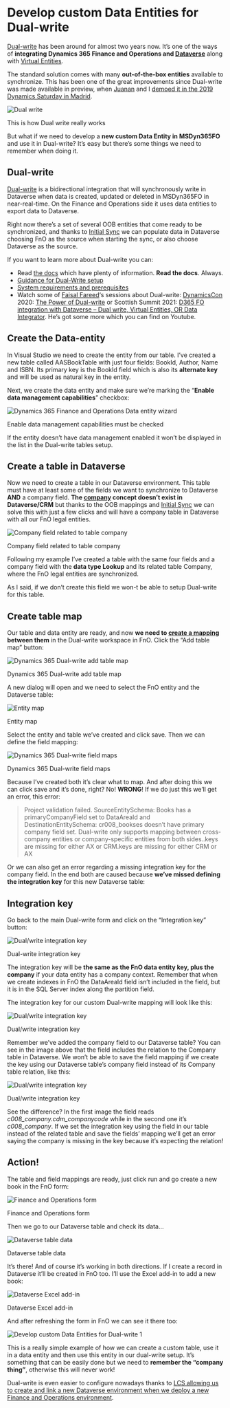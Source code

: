 # Develop custom Data Entities for Dual-write


[Dual-write](https://docs.microsoft.com/en-us/dynamics365/fin-ops-core/dev-itpro/data-entities/dual-write/dual-write-home-page?WT.mc_id=BA-MVP-5003976) has been around for almost two years now. It’s one of the ways of **integrating Dynamics 365 Finance and Operations and [Dataverse](https://docs.microsoft.com/en-us/powerapps/maker/data-platform?WT.mc_id=BA-MVP-5003976)** along with [Virtual Entities](https://ariste.info/en/2020/09/dynamics-365-odata-cds-virtual-entities/).

The standard solution comes with many **out-of-the-box entities** available to synchronize. This has been one of the great improvements since Dual-write was made available in preview, when [Juanan](https://jatomas.com/) and I [demoed it in the 2019 Dynamics Saturday in Madrid](https://www.youtube.com/watch?v=z_dLGDF7Ci0).


![Dual write](https://static.ariste.info/wp-content/uploads/2021/03/DW-1024x1024.png#center "Develop custom Data Entities for Dual-write 1")

This is how Dual write really works

But what if we need to develop a **new custom Data Entity in MSDyn365FO** and use it in Dual-write? It’s easy but there’s some things we need to remember when doing it.

[](https://ariste.info/en/2021/03/develop-custom-data-entities-dual-write/#dual-write)Dual-write
------------------------------------------------------------------------------------------------

[Dual-write](https://docs.microsoft.com/en-us/dynamics365/fin-ops-core/dev-itpro/data-entities/dual-write/dual-write-home-page?WT.mc_id=BA-MVP-5003976) is a bidirectional integration that will synchronously write in Dataverse when data is created, updated or deleted in MSDyn365FO in near-real-time. On the Finance and Operations side it uses data entities to export data to Dataverse.

Right now there’s a set of several OOB entities that come ready to be synchronized, and thanks to [Initial Sync](https://docs.microsoft.com/en-us/dynamics365/fin-ops-core/dev-itpro/data-entities/dual-write/initial-sync-guidance?WT.mc_id=BA-MVP-5003976) we can populate data in Dataverse choosing FnO as the source when starting the sync, or also choose Dataverse as the source.

If you want to learn more about Dual-write you can:

*   Read [the docs](https://docs.microsoft.com/en-us/dynamics365/fin-ops-core/dev-itpro/data-entities/dual-write/dual-write-home-page?WT.mc_id=BA-MVP-5003976) which have plenty of information. **Read the docs**. Always.
*   [Guidance for Dual-Write setup](https://docs.microsoft.com/en-us/dynamics365/fin-ops-core/dev-itpro/data-entities/dual-write/connection-setup?WT.mc_id=BA-MVP-5003976)
*   [System requirements and prerequisites](https://docs.microsoft.com/en-us/dynamics365/fin-ops-core/dev-itpro/data-entities/dual-write/requirements-and-prerequisites?WT.mc_id=BA-MVP-5003976)
*   Watch some of [Faisal Fareed](https://daxture.blogspot.com/)‘s sessions about Dual-write: [DynamicsCon](https://dynamicscon.com/) 2020: [The Power of Dual-write](https://www.youtube.com/watch?v=DbyLLQswM5o) or Scottish Summit 2021: [D365 FO integration with Dataverse – Dual write, Virtual Entities, OR Data Integrator](https://www.youtube.com/watch?v=O2iuM6dWklI). He’s got some more which you can find on Youtube.

[](https://ariste.info/en/2021/03/develop-custom-data-entities-dual-write/#create-the-data-entity)Create the Data-entity
------------------------------------------------------------------------------------------------------------------------

In Visual Studio we need to create the entity from our table. I’ve created a new table called AASBookTable with just four fields: BookId, Author, Name and ISBN. Its primary key is the BookId field which is also its **alternate key** and will be used as natural key in the entity.

Next, we create the data entity and make sure we’re marking the “**Enable data management capabilities**” checkbox:


![Dynamics 365 Finance and Operations Data entity wizard](https://static.ariste.info/wp-content/uploads/2021/03/DW1.png#center "Develop custom Data Entities for Dual-write 2")

Enable data management capabilities must be checked

If the entity doesn’t have data management enabled it won’t be displayed in the list in the Dual-write tables setup.

[](https://ariste.info/en/2021/03/develop-custom-data-entities-dual-write/#create-a-table-in-dataverse)Create a table in Dataverse
----------------------------------------------------------------------------------------------------------------------------------

Now we need to create a table in our Dataverse environment. This table must have at least some of the fields we want to synchronize to Dataverse **AND** a company field. **The [company](https://docs.microsoft.com/en-us/dynamics365/fin-ops-core/dev-itpro/data-entities/dual-write/company-data?WT.mc_id=BA-MVP-5003976) concept doesn’t exist in Dataverse/CRM** but thanks to the OOB mappings and [Initial Sync](https://docs.microsoft.com/en-us/dynamics365/fin-ops-core/dev-itpro/data-entities/dual-write/initial-sync-guidance?WT.mc_id=BA-MVP-5003976) we can solve this with just a few clicks and will have a company table in Dataverse with all our FnO legal entities.

![Company field related to table company](https://static.ariste.info/wp-content/uploads/2021/03/DW2.png#center "Develop custom Data Entities for Dual-write 3")

Company field related to table company

Following my example I’ve created a table with the same four fields and a company field with the **data type Lookup** and its related table Company, where the FnO legal entities are synchronized.

As I said, if we don’t create this field we won-t be able to setup Dual-write for this table.

[](https://ariste.info/en/2021/03/develop-custom-data-entities-dual-write/#create-table-map)Create table map
------------------------------------------------------------------------------------------------------------

Our table and data entity are ready, and now **we need to [create a mapping](https://docs.microsoft.com/en-us/dynamics365/fin-ops-core/dev-itpro/data-entities/dual-write/enable-entity-map?WT.mc_id=BA-MVP-5003976) between them** in the Dual-write workspace in FnO. Click the “Add table map” button:

![Dynamics 365 Dual-write add table map](https://static.ariste.info/wp-content/uploads/2021/03/DW3.png#center "Develop custom Data Entities for Dual-write 4")

Dynamics 365 Dual-write add table map

A new dialog will open and we need to select the FnO entity and the Dataverse table:

![Entity map](https://static.ariste.info/wp-content/uploads/2021/03/DW4-edited.png#center "Develop custom Data Entities for Dual-write 5")

Entity map

Select the entity and table we’ve created and click save. Then we can define the field mapping:

![Dynamics 365 Dual-write field maps](https://static.ariste.info/wp-content/uploads/2021/03/DW13-1024x629.png#center "Develop custom Data Entities for Dual-write 6")

Dynamics 365 Dual-write field maps

Because I’ve created both it’s clear what to map. And after doing this we can click save and it’s done, right? No! **WRONG**! If we do just this we’ll get an error, this error:

> Project validation failed. SourceEntitySchema: Books has a primaryCompanyField set to DataAreaId and DestinationEntitySchema: cr008\_bookses doesn’t have primary company field set. Dual-write only supports mapping between cross-company entities or company-specific entities from both sides..keys are missing for either AX or CRM.keys are missing for either CRM or AX

Or we can also get an error regarding a missing integration key for the company field. In the end both are caused because **we’ve missed defining the integration key** for this new Dataverse table:

[](https://ariste.info/en/2021/03/develop-custom-data-entities-dual-write/#integration-key)Integration key
----------------------------------------------------------------------------------------------------------

Go back to the main Dual-write form and click on the “Integration key” button:

![Dual/write integration key](https://static.ariste.info/wp-content/uploads/2021/03/DW7.png#center "Develop custom Data Entities for Dual-write 7")

Dual-write integration key

The integration key will be **the same as the FnO data entity key, plus the company** if your data entity has a company context. Remember that when we create indexes in FnO the DataAreaId field isn’t included in the field, but it is in the SQL Server index along the partition field.

The integration key for our custom Dual-write mapping will look like this:

![Dual/write integration key](https://static.ariste.info/wp-content/uploads/2021/03/DW11.png#center "Develop custom Data Entities for Dual-write 8")

Dual/write integration key

Remember we’ve added the company field to our Dataverse table? You can see in the image above that the field includes the relation to the Company table in Dataverse. We won’t be able to save the field mapping if we create the key using our Dataverse table’s company field instead of its Company table relation, like this:

![Dual/write integration key](https://static.ariste.info/wp-content/uploads/2021/03/DW9.png#center "Develop custom Data Entities for Dual-write 9")

Dual/write integration key

See the difference? In the first image the field reads _c008\_company.cdm\_companycode_ while in the second one it’s _c008\_company_. If we set the integration key using the field in our table instead of the related table and save the fields’ mapping we’ll get an error saying the company is missing in the key because it’s expecting the relation!

[](https://ariste.info/en/2021/03/develop-custom-data-entities-dual-write/#action)Action!
-----------------------------------------------------------------------------------------

The table and field mappings are ready, just click run and go create a new book in the FnO form:

![Finance and Operations form](https://static.ariste.info/wp-content/uploads/2021/03/DW14.png#center "Develop custom Data Entities for Dual-write 10")

Finance and Operations form

Then we go to our Dataverse table and check its data…

![Dataverse table data](https://static.ariste.info/wp-content/uploads/2021/03/DW15.png#center "Develop custom Data Entities for Dual-write 11")

Dataverse table data

It’s there! And of course it’s working in both directions. If I create a record in Dataverse it’ll be created in FnO too. I’ll use the Excel add-in to add a new book:

![Dataverse Excel add-in](https://static.ariste.info/wp-content/uploads/2021/03/DW16.png#center "Develop custom Data Entities for Dual-write 12")

Dataverse Excel add-in

And after refreshing the form in FnO we can see it there too:

![Develop custom Data Entities for Dual-write 1](https://static.ariste.info/wp-content/uploads/2021/03/DW17.png#center "Develop custom Data Entities for Dual-write 13")

This is a really simple example of how we can create a custom table, use it in a data entity and then use this entity in our dual-write setup. It’s something that can be easily done but we need to **remember the “company thing”**, otherwise this will never work!

Dual-write is even easier to configure nowadays thanks to [LCS allowing us to create and link a new Dataverse environment when we deploy a new Finance and Operations environment](https://docs.microsoft.com/en-us/dynamics365/fin-ops-core/dev-itpro/data-entities/dual-write/lcs-setup?WT.mc_id=BA-MVP-5003976).
